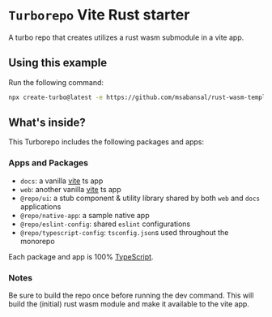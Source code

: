 # `Turborepo` Vite Rust starter

A turbo repo that creates utilizes a rust wasm submodule in a vite app.

## Using this example

Run the following command:

```sh
npx create-turbo@latest -e https://github.com/msabansal/rust-wasm-template
```

## What's inside?

This Turborepo includes the following packages and apps:

### Apps and Packages

- `docs`: a vanilla [vite](https://vitejs.dev) ts app
- `web`: another vanilla [vite](https://vitejs.dev) ts app
- `@repo/ui`: a stub component & utility library shared by both `web` and `docs` applications
- `@repo/native-app`: a sample native app
- `@repo/eslint-config`: shared `eslint` configurations
- `@repo/typescript-config`: `tsconfig.json`s used throughout the monorepo

Each package and app is 100% [TypeScript](https://www.typescriptlang.org/).

### Notes

Be sure to build the repo once before running the dev command. This will build the (initial) rust wasm module and make it available to the vite app.
